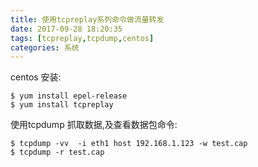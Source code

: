 ```yaml
---
title: 使用tcpreplay系列命令做流量转发
date: 2017-09-28 18:20:35
tags: [tcpreplay,tcpdump,centos]
categories: 系统
---
```


centos 安装:
```shell
$ yum install epel-release 
$ yum install tcpreplay
```

使用tcpdump 抓取数据,及查看数据包命令:
```shell
$ tcpdump -vv  -i eth1 host 192.168.1.123 -w test.cap
$ tcpdump -r test.cap
```


